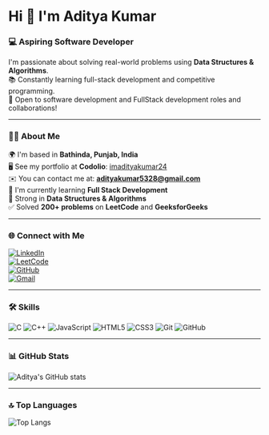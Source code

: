 # Hi 👋 I'm Aditya Kumar

### 💻 Aspiring Software Developer

I'm passionate about solving real-world problems using **Data Structures & Algorithms**.  
📚 Constantly learning full-stack development and competitive programming.  
🔗 Open to software development and FullStack development roles and collaborations!

---

### 👨‍💻 About Me

🌍 I'm based in **Bathinda, Punjab, India**  
🖥️ See my portfolio at **Codolio**: [imadityakumar24](https://codolio.com/imadityakumar24)  
✉️ You can contact me at: **adityakumar5328@gmail.com**  
🚀 I'm currently learning **Full Stack Development**  
🧠 Strong in **Data Structures & Algorithms**  
✅ Solved **200+ problems** on **LeetCode** and **GeeksforGeeks**

---

### 🌐 Connect with Me

[![LinkedIn](https://img.shields.io/badge/LinkedIn-blue?style=for-the-badge&logo=linkedin)](https://linkedin.com/in/imadityakumar12)  
[![LeetCode](https://img.shields.io/badge/LeetCode-orange?style=for-the-badge&logo=leetcode)](https://leetcode.com/imadityakumar24)  
[![GitHub](https://img.shields.io/badge/GitHub-000?style=for-the-badge&logo=github)](https://github.com/imadityakumar24)  
[![Gmail](https://img.shields.io/badge/Gmail-D14836?style=for-the-badge&logo=gmail&logoColor=white)](mailto:adityakumar5328@gmail.com)

---

### 🛠️ Skills

![C](https://img.shields.io/badge/C-blue?style=flat-square&logo=c)
![C++](https://img.shields.io/badge/C++-blue?style=flat-square&logo=cpp)
![JavaScript](https://img.shields.io/badge/-JavaScript-yellow?style=flat-square&logo=javascript)
![HTML5](https://img.shields.io/badge/HTML5-orange?style=flat-square&logo=html5)
![CSS3](https://img.shields.io/badge/CSS3-blue?style=flat-square&logo=css3)
![Git](https://img.shields.io/badge/-Git-black?style=flat-square&logo=git)
![GitHub](https://img.shields.io/badge/-GitHub-181717?style=flat-square&logo=github)

---

### 📊 GitHub Stats

![Aditya's GitHub stats](https://github-readme-stats.vercel.app/api?username=imadityakumar24&show_icons=true&theme=tokyonight&hide_border=true)

---

### 🔝 Top Languages

![Top Langs](https://github-readme-stats.vercel.app/api/top-langs/?username=imadityakumar24&layout=compact&theme=tokyonight&hide_border=true)


